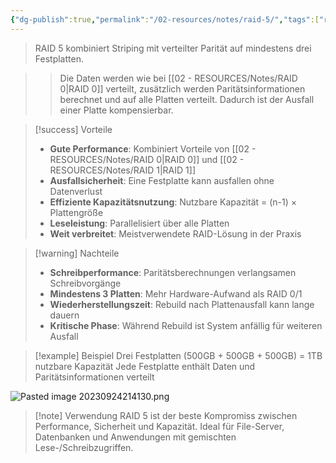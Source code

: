```yaml
---
{"dg-publish":true,"permalink":"/02-resources/notes/raid-5/","tags":["raid/parität","kompromiss/sicherheit-performance","informatik/hardware"],"noteIcon":"","updated":"2025-09-27T02:13:50.000+02:00"}
---
```



>RAID 5 kombiniert Striping mit verteilter Parität auf mindestens drei Festplatten.

>>Die Daten werden wie bei [[02 - RESOURCES/Notes/RAID 0\|RAID 0]] verteilt, zusätzlich werden Paritätsinformationen berechnet und auf alle Platten verteilt. Dadurch ist der Ausfall einer Platte kompensierbar.

>[!success] Vorteile
>- **Gute Performance**: Kombiniert Vorteile von [[02 - RESOURCES/Notes/RAID 0\|RAID 0]] und [[02 - RESOURCES/Notes/RAID 1\|RAID 1]]
>- **Ausfallsicherheit**: Eine Festplatte kann ausfallen ohne Datenverlust
>- **Effiziente Kapazitätsnutzung**: Nutzbare Kapazität = (n-1) × Plattengröße
>- **Leseleistung**: Parallelisiert über alle Platten
>- **Weit verbreitet**: Meistverwendete RAID-Lösung in der Praxis

>[!warning] Nachteile
>- **Schreibperformance**: Paritätsberechnungen verlangsamen Schreibvorgänge
>- **Mindestens 3 Platten**: Mehr Hardware-Aufwand als RAID 0/1
>- **Wiederherstellungszeit**: Rebuild nach Plattenausfall kann lange dauern
>- **Kritische Phase**: Während Rebuild ist System anfällig für weiteren Ausfall

>[!example] Beispiel
>Drei Festplatten (500GB + 500GB + 500GB) = 1TB nutzbare Kapazität
>Jede Festplatte enthält Daten und Paritätsinformationen verteilt

![Pasted image 20230924214130.png](/img/user/02%20-%20RESOURCES/Files/IMG/Pasted%20image%2020230924214130.png)

>[!note] Verwendung
>RAID 5 ist der beste Kompromiss zwischen Performance, Sicherheit und Kapazität. Ideal für File-Server, Datenbanken und Anwendungen mit gemischten Lese-/Schreibzugriffen.